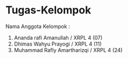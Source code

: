 # Tugas-Kelompok
Nama Anggota Kelompok :
1. Ananda rafi Amanullah / XRPL 4 (07)
2. Dhimas Wahyu Prayogi / XRPL 4 (11)
3. Muhammad Rafly Amartharizqi / XRPL 4 (24)
